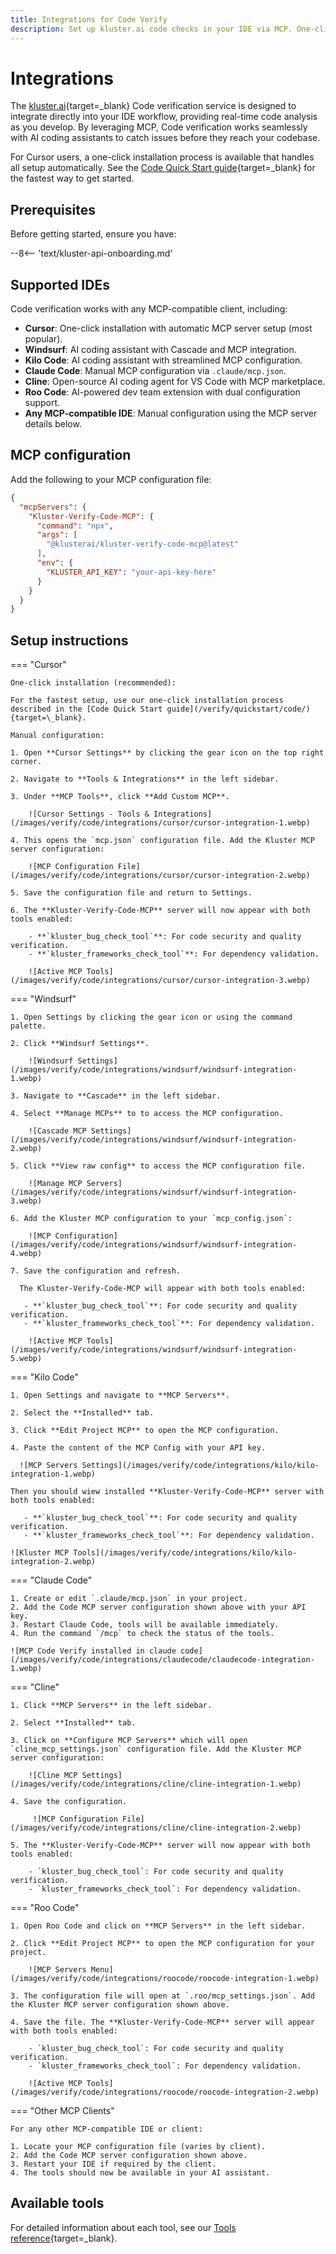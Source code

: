 ```yaml
---
title: Integrations for Code Verify
description: Set up kluster.ai code checks in your IDE via MCP. One-click install for Cursor, or manually configure Claude Code & other MCP-compatible tools.
---
```


# Integrations

The [kluster.ai](https://www.kluster.ai/){target=_blank} Code verification service is designed to integrate directly into your IDE workflow, providing real-time code analysis as you develop. By leveraging MCP, Code verification works seamlessly with AI coding assistants to catch issues before they reach your codebase.

For Cursor users, a one-click installation process is available that handles all setup automatically. See the [Code Quick Start guide](/verify/quickstart/code/){target=_blank} for the fastest way to get started.

## Prerequisites

Before getting started, ensure you have:

--8<-- 'text/kluster-api-onboarding.md'

## Supported IDEs

Code verification works with any MCP-compatible client, including:

- **Cursor**: One-click installation with automatic MCP server setup (most popular).
- **Windsurf**: AI coding assistant with Cascade and MCP integration.
- **Kilo Code**: AI coding assistant with streamlined MCP configuration.
- **Claude Code**: Manual MCP configuration via `.claude/mcp.json`.
- **Cline**: Open-source AI coding agent for VS Code with MCP marketplace.
- **Roo Code**: AI-powered dev team extension with dual configuration support.
- **Any MCP-compatible IDE**: Manual configuration using the MCP server details below.

## MCP configuration

Add the following to your MCP configuration file:

```json
{
  "mcpServers": {
    "Kluster-Verify-Code-MCP": {
      "command": "npx",
      "args": [
        "@klusterai/kluster-verify-code-mcp@latest"
      ],
      "env": {
        "KLUSTER_API_KEY": "your-api-key-here"
      }
    }
  }
}
```

## Setup instructions

=== "Cursor"

    One-click installation (recommended):
    
    For the fastest setup, use our one-click installation process described in the [Code Quick Start guide](/verify/quickstart/code/){target=\_blank}.
    
    Manual configuration:
    
    1. Open **Cursor Settings** by clicking the gear icon on the top right corner.
    
    2. Navigate to **Tools & Integrations** in the left sidebar.
    
    3. Under **MCP Tools**, click **Add Custom MCP**.
    
        ![Cursor Settings - Tools & Integrations](/images/verify/code/integrations/cursor/cursor-integration-1.webp)
    
    4. This opens the `mcp.json` configuration file. Add the Kluster MCP server configuration:
    
        ![MCP Configuration File](/images/verify/code/integrations/cursor/cursor-integration-2.webp)
    
    5. Save the configuration file and return to Settings.
    
    6. The **Kluster-Verify-Code-MCP** server will now appear with both tools enabled:

        - **`kluster_bug_check_tool`**: For code security and quality verification.
        - **`kluster_frameworks_check_tool`**: For dependency validation.
      
        ![Active MCP Tools](/images/verify/code/integrations/cursor/cursor-integration-3.webp)

=== "Windsurf"

    1. Open Settings by clicking the gear icon or using the command palette.

    2. Click **Windsurf Settings**.
    
        ![Windsurf Settings](/images/verify/code/integrations/windsurf/windsurf-integration-1.webp)
    
    3. Navigate to **Cascade** in the left sidebar. 
    
    4. Select **Manage MCPs** to to access the MCP configuration.
    
        ![Cascade MCP Settings](/images/verify/code/integrations/windsurf/windsurf-integration-2.webp)
        
    5. Click **View raw config** to access the MCP configuration file.
    
        ![Manage MCP Servers](/images/verify/code/integrations/windsurf/windsurf-integration-3.webp)

    6. Add the Kluster MCP configuration to your `mcp_config.json`:
    
        ![MCP Configuration](/images/verify/code/integrations/windsurf/windsurf-integration-4.webp)
    
    7. Save the configuration and refresh. 
      
      The Kluster-Verify-Code-MCP will appear with both tools enabled:
      
       - **`kluster_bug_check_tool`**: For code security and quality verification.
       - **`kluster_frameworks_check_tool`**: For dependency validation.
    
        ![Active MCP Tools](/images/verify/code/integrations/windsurf/windsurf-integration-5.webp)

=== "Kilo Code"

    1. Open Settings and navigate to **MCP Servers**.
    
    2. Select the **Installed** tab.

    3. Click **Edit Project MCP** to open the MCP configuration.

    4. Paste the content of the MCP Config with your API key.
        
      ![MCP Servers Settings](/images/verify/code/integrations/kilo/kilo-integration-1.webp)
    
    Then you should wiew installed **Kluster-Verify-Code-MCP** server with both tools enabled:

       - **`kluster_bug_check_tool`**: For code security and quality verification.
       - **`kluster_frameworks_check_tool`**: For dependency validation.
    
    ![Kluster MCP Tools](/images/verify/code/integrations/kilo/kilo-integration-2.webp)

=== "Claude Code"

    1. Create or edit `.claude/mcp.json` in your project.
    2. Add the Code MCP server configuration shown above with your API key.
    3. Restart Claude Code, tools will be available immediately.
    4. Run the command `/mcp` to check the status of the tools. 

    ![MCP Code Verify installed in claude code](/images/verify/code/integrations/claudecode/claudecode-integration-1.webp)

=== "Cline"

    1. Click **MCP Servers** in the left sidebar.
    
    2. Select **Installed** tab.
    
    3. Click on **Configure MCP Servers** which will open `cline_mcp_settings.json` configuration file. Add the Kluster MCP server configuration:

        ![Cline MCP Settings](/images/verify/code/integrations/cline/cline-integration-1.webp)
    
    4. Save the configuration.

         ![MCP Configuration File](/images/verify/code/integrations/cline/cline-integration-2.webp)
    
    5. The **Kluster-Verify-Code-MCP** server will now appear with both tools enabled:

        - `kluster_bug_check_tool`: For code security and quality verification.
        - `kluster_frameworks_check_tool`: For dependency validation.

=== "Roo Code"

    1. Open Roo Code and click on **MCP Servers** in the left sidebar.
    
    2. Click **Edit Project MCP** to open the MCP configuration for your project.
    
        ![MCP Servers Menu](/images/verify/code/integrations/roocode/roocode-integration-1.webp)
    
    3. The configuration file will open at `.roo/mcp_settings.json`. Add the Kluster MCP server configuration shown above.
    
    4. Save the file. The **Kluster-Verify-Code-MCP** server will appear with both tools enabled:

        - `kluster_bug_check_tool`: For code security and quality verification.
        - `kluster_frameworks_check_tool`: For dependency validation.
    
        ![Active MCP Tools](/images/verify/code/integrations/roocode/roocode-integration-2.webp)    

=== "Other MCP Clients"

    For any other MCP-compatible IDE or client:
    
    1. Locate your MCP configuration file (varies by client).
    2. Add the Code MCP server configuration shown above.
    3. Restart your IDE if required by the client.
    4. The tools should now be available in your AI assistant.

## Available tools

For detailed information about each tool, see our [Tools reference](/verify/code/tools/){target=\_blank}.

